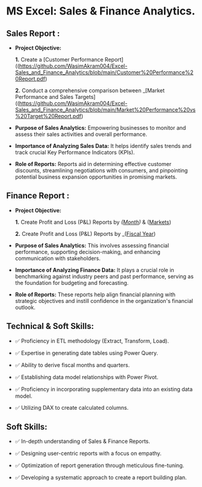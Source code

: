 # MS Excel: Sales & Finance Analytics.



## Sales Report :
- **Project Objective:** 

    **1.** Create a [Customer Performance Report]((https://github.com/WasimAkram004/Excel-Sales_and_Finance_Analytics/blob/main/Customer%20Performance%20Report.pdf)

    **2.** Conduct a comprehensive comparison between _[Market Performance and Sales Targets]((https://github.com/WasimAkram004/Excel-Sales_and_Finance_Analytics/blob/main/Market%20Performance%20vs%20Target%20Report.pdf)

- **Purpose of Sales Analytics:** Empowering businesses to monitor and assess their sales activities and overall performance.

- **Importance of Analyzing Sales Data:** It helps identify sales trends and track crucial Key Performance Indicators (KPIs).

- **Role of Reports:** Reports aid in determining effective customer discounts, streamlining negotiations with consumers, and pinpointing potential business expansion opportunities in promising markets.


## Finance Report :

- **Project Objective:** 

    **1.** Create Profit and Loss (P&L) Reports by _([Month](https://github.com/WasimAkram004/Excel-Sales_and_Finance_Analytics/blob/main/P%20%26%20L%20Statement%20By%20Months.pdf))_ & ([Markets](https://github.com/WasimAkram004/Excel-Sales_and_Finance_Analytics/blob/main/P%20%26%20L%20Statement%20by%20Markets.pdf))

   **2.** Create Profit and Loss (P&L) Reports by _([Fiscal Year](https://github.com/WasimAkram004/Excel-Sales_and_Finance_Analytics/blob/main/P%26L%20Statement%20by%20Fiscal%20Year.pdf))

- **Purpose of Sales Analytics:** This involves assessing financial performance, supporting decision-making, and enhancing communication with stakeholders.


- **Importance of Analyzing Finance Data:** It plays a crucial role in benchmarking against industry peers and past performance, serving as the foundation for budgeting and forecasting.

- **Role of Reports:** These reports help align financial planning with strategic objectives and instill confidence in the organization's financial outlook.


## Technical & Soft Skills:
- ✅	Proficiency in ETL methodology (Extract, Transform, Load).

- ✅	Expertise in generating date tables using Power Query.

- ✅	Ability to derive fiscal months and quarters.

- ✅	Establishing data model relationships with Power Pivot.

- ✅	Proficiency in incorporating supplementary data into an existing data model.

- ✅	Utilizing DAX to create calculated columns.

## Soft Skills:
- ✅	In-depth understanding of Sales & Finance Reports.

- ✅	Designing user-centric reports with a focus on empathy.

- ✅	Optimization of report generation through meticulous fine-tuning.

- ✅	Developing a systematic approach to create a report building plan.          

